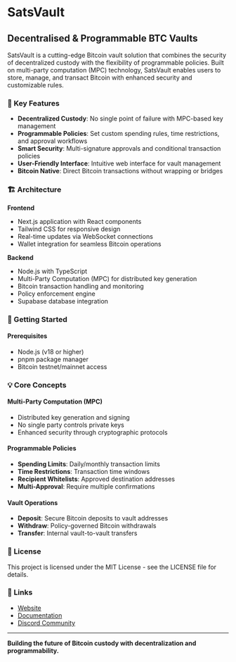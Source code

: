 # SatsVault

## Decentralised & Programmable BTC Vaults

SatsVault is a cutting-edge Bitcoin vault solution that combines the security of decentralized custody with the flexibility of programmable policies. Built on multi-party computation (MPC) technology, SatsVault enables users to store, manage, and transact Bitcoin with enhanced security and customizable rules.

### 🔐 Key Features

- **Decentralized Custody**: No single point of failure with MPC-based key management
- **Programmable Policies**: Set custom spending rules, time restrictions, and approval workflows
- **Smart Security**: Multi-signature approvals and conditional transaction policies
- **User-Friendly Interface**: Intuitive web interface for vault management
- **Bitcoin Native**: Direct Bitcoin transactions without wrapping or bridges

### 🏗️ Architecture

**Frontend**
- Next.js application with React components
- Tailwind CSS for responsive design
- Real-time updates via WebSocket connections
- Wallet integration for seamless Bitcoin operations

**Backend**
- Node.js with TypeScript
- Multi-Party Computation (MPC) for distributed key generation
- Bitcoin transaction handling and monitoring
- Policy enforcement engine
- Supabase database integration

### 🚀 Getting Started

#### Prerequisites
- Node.js (v18 or higher)
- pnpm package manager
- Bitcoin testnet/mainnet access

### 💡 Core Concepts

#### Multi-Party Computation (MPC)
- Distributed key generation and signing
- No single party controls private keys
- Enhanced security through cryptographic protocols

#### Programmable Policies
- **Spending Limits**: Daily/monthly transaction limits
- **Time Restrictions**: Transaction time windows
- **Recipient Whitelists**: Approved destination addresses
- **Multi-Approval**: Require multiple confirmations

#### Vault Operations
- **Deposit**: Secure Bitcoin deposits to vault addresses
- **Withdraw**: Policy-governed Bitcoin withdrawals
- **Transfer**: Internal vault-to-vault transfers

### 📄 License

This project is licensed under the MIT License - see the LICENSE file for details.

### 🔗 Links

- [Website](https://satsvault.com)
- [Documentation](https://docs.satsvault.com)
- [Discord Community](https://discord.gg/satsvault)

---

**Building the future of Bitcoin custody with decentralization and programmability.**
